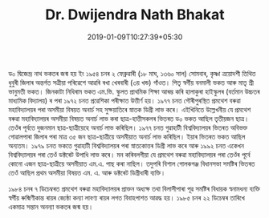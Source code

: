 ﻿---
authorNo: "DNBhakat" 
title: "Dr. Dwijendra Nath Bhakat"
date: 2019-01-09T10:27:39+05:30
role: "Author"
heading: জীৱন আৰু শিক্ষা
email: test@test.com
home: true
draft: false
---

ড০ দ্বিজেন্দ্ৰ নাথ ভকতৰ জন্ম হয় ইং ১৯৫৪ চনৰ ২ ফেব্ৰুৱাৰী (১৮ মাঘ, ১৩৬০ সাল) সোমবাৰ, কৃষ্ণা ত্ৰয়োদশী তিথিত ধুবুৰী জিলাৰ অন্তৰ্গত সত্ৰীয়া পৰিৱেশে আৱৰি ৰখা খেৰবাৰী (৩য় খন্ড) গাঁওত। পিতৃ স্বৰ্গীয় বনমালী ভকত আৰু মাতৃ শ্ৰী ভানুমতী ভকত। জিনকাটা নিধিৰাম ভকত এম.ভি. স্কুলত প্ৰাথমিক শিক্ষা আৰম্ভ কৰি হালাকুৰা হাইস্কুলৰ (বর্তমান উচ্চতৰ মাধ্যমিক বিদ্যালয়) ৰ পৰা ১৯৭২ চনত প্রৱেশিকা পৰীক্ষাত উত্তীৰ্ণ হয়। ১৯৭৭ চনত গৌৰীপুৰস্থিত প্ৰমথেশ বৰুৱা মহাবিদ্যালয়ৰ পৰা অসমীয়া বিষয়ত অনাৰ্চ সহ সুক্ষ্য়াতিৰে স্নাতক ডিগ্ৰী লাভ কৰে। এইখিনিতে উল্লেখনীয় যে প্রমথেশ বৰুৱা মহাবিদ্যালয়ৰ অসমীয়া বিষয়ত অনাৰ্চ লাভ কৰা ছাত্ৰ-হাত্তীসকলৰ ভিতৰত ড০ ভকত আছিল তৃতীয়জন ছাত্ৰ। তেওঁৰ পূৰ্বতে দুজনমান ছাত্ৰ-ছাত্ৰীয়েহে অনাৰ্চ লাভ কৰিছিল। ১৯৭৭ চনত গুৱাহাটী বিশ্ববিদ্যালয়ৰ ভিতৰত অবিভক্ত গোৱালপাৰা জিলাৰ পৰা মাত্ৰ ৩৫ জন ছাত্ৰ-ছাত্ৰীয়ে অসমীয়াত অনাৰ্চ লাভ কৰিছিল। ইয়াৰ ভিতৰত ভকত আছিল অন্যতম। ১৯৭৯ চনত ভকতে গুৱাহাটী বিশ্ববিদ্যালয়ৰ পৰা স্নাতকোত্তৰ ডিগ্ৰী লাভ কৰে আৰু ১৯৯২ চনত একেখন বিশ্ববিদ্যালয়ৰ পৰা তেওঁ ডক্টৰেট উপাধি লাভ কৰে। মন কৰিবলগীয়া যে প্ৰমথেশ বৰুৱা মহাবিদ্যালয়ৰ পৰা তেওঁৰ পূৰ্বে কোনো এজন ছাত্ৰ-ছাত্ৰীয়ে অসমীয়াত এম.এ. পাছ কৰা নাছিল। তদুপৰি বিশাল গোলকগঞ্জ বিধানসভা সমষ্টিৰ ভিতৰত তেওঁ আছিল প্রথম অসমীয়া বিষয়ত এম. এ. আৰু ডক্টৰেট ডিগ্ৰীধাৰী ব্যক্তি। 

১৯৮৪ চনৰ ৭ ডিচেম্বৰত প্ৰমথেশ বৰুৱা মহাবিদ্যালয়ৰ প্রাক্তন অধ্যক্ষ তথা বিলাসীপাৰা পূৱ সমষ্টিৰ বিধায়ক স্বনামধন্য ব্যক্তি স্বৰ্গীয় ৰুক্মিণীকান্ত ৰায়ৰ জ্যেষ্ঠা কন্যা লাবণ্য ৰায়ৰ লগত বিবাহপাশত আৱদ্ধ হয়। ১৯৮৫ চনৰ ২২ ডিচেম্বৰ তাৰিখে একমাত্ৰ সন্তান অনন্যা ভকতৰ জন্ম হয়।


